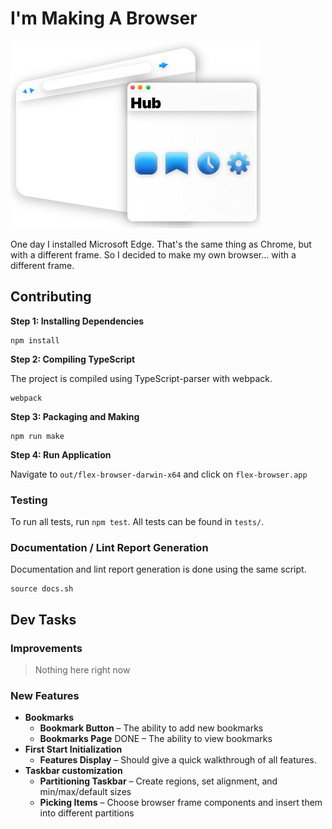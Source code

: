 # I'm Making A Browser

![Browser Layers](README/Browser.png)

One day I installed Microsoft Edge. That's the same thing as Chrome, but with a different frame. So I decided to make my own browser... with a different frame.

## Contributing

**Step 1: Installing Dependencies**

```
npm install
```

**Step 2: Compiling TypeScript**

The project is compiled using TypeScript-parser with webpack.

```
webpack
```

**Step 3: Packaging and Making**

```
npm run make
```

**Step 4: Run Application**

Navigate to `out/flex-browser-darwin-x64` and click on `flex-browser.app`

### Testing

To run all tests, run `npm test`. All tests can be found in `tests/`.

### Documentation / Lint Report Generation

Documentation and lint report generation is done using the same script.

```
source docs.sh
```

## Dev Tasks

### Improvements

> Nothing here right now

### New Features

-   **Bookmarks**
    -   **Bookmark Button** – The ability to add new bookmarks
    -   **Bookmarks Page** DONE – The ability to view bookmarks
-   **First Start Initialization**
    -   **Features Display** – Should give a quick walkthrough of all features.
-   **Taskbar customization**
    -   **Partitioning Taskbar** – Create regions, set alignment, and min/max/default sizes
    -   **Picking Items** – Choose browser frame components and insert them into different partitions
